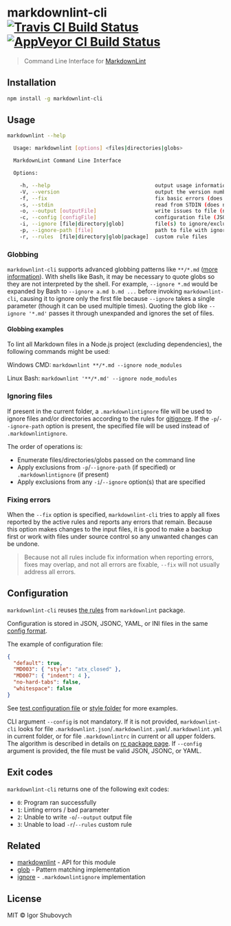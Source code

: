 # markdownlint-cli [![Travis CI Build Status][travis-badge]][travis-url] [![AppVeyor CI Build Status][appveyor-badge]][appveyor-url]

> Command Line Interface for [MarkdownLint][markdownlint]

## Installation

```bash
npm install -g markdownlint-cli
```

## Usage

```bash
markdownlint --help

  Usage: markdownlint [options] <files|directories|globs>

  MarkdownLint Command Line Interface

  Options:

    -h, --help                                  output usage information
    -V, --version                               output the version number
    -f, --fix                                   fix basic errors (does not work with STDIN)
    -s, --stdin                                 read from STDIN (does not work with files)
    -o, --output [outputFile]                   write issues to file (no console)
    -c, --config [configFile]                   configuration file (JSON, JSONC, or YAML)
    -i, --ignore [file|directory|glob]          file(s) to ignore/exclude
    -p, --ignore-path [file]                    path to file with ignore pattern(s)
    -r, --rules  [file|directory|glob|package]  custom rule files
```

### Globbing

`markdownlint-cli` supports advanced globbing patterns like `**/*.md` ([more information][globprimer]).
With shells like Bash, it may be necessary to quote globs so they are not interpreted by the shell.
For example, `--ignore *.md` would be expanded by Bash to `--ignore a.md b.md ...` before invoking `markdownlint-cli`, causing it to ignore only the first file because `--ignore` takes a single parameter (though it can be used multiple times).
Quoting the glob like `--ignore '*.md'` passes it through unexpanded and ignores the set of files.

#### Globbing examples

To lint all Markdown files in a Node.js project (excluding dependencies), the following commands might be used:

Windows CMD: `markdownlint **/*.md --ignore node_modules`

Linux Bash: `markdownlint '**/*.md' --ignore node_modules`

### Ignoring files

If present in the current folder, a `.markdownlintignore` file will be used to ignore files and/or directories according to the rules for [gitignore][gitignore].
If the `-p`/`--ignore-path` option is present, the specified file will be used instead of `.markdownlintignore`.

The order of operations is:

- Enumerate files/directories/globs passed on the command line
- Apply exclusions from `-p`/`--ignore-path` (if specified) or `.markdownlintignore` (if present)
- Apply exclusions from any `-i`/`--ignore` option(s) that are specified

### Fixing errors

When the `--fix` option is specified, `markdownlint-cli` tries to apply all fixes reported by the active rules and reports any errors that remain.
Because this option makes changes to the input files, it is good to make a backup first or work with files under source control so any unwanted changes can be undone.

> Because not all rules include fix information when reporting errors, fixes may overlap, and not all errors are fixable, `--fix` will not usually address all errors.

## Configuration

`markdownlint-cli` reuses [the rules][rules] from `markdownlint` package.

Configuration is stored in JSON, JSONC, YAML, or INI files in the same [config format][config].

The example of configuration file:

```json
{
  "default": true,
  "MD003": { "style": "atx_closed" },
  "MD007": { "indent": 4 },
  "no-hard-tabs": false,
  "whitespace": false
}
```

See [test configuration file][test-config] or [style folder][style-folder] for more examples.

CLI argument `--config` is not mandatory.
If it is not provided, `markdownlint-cli` looks for file `.markdownlint.json`/`.markdownlint.yaml`/`.markdownlint.yml` in current folder, or for file `.markdownlintrc` in current or all upper folders.
The algorithm is described in details on [rc package page][rc-standards].
If `--config` argument is provided, the file must be valid JSON, JSONC, or YAML.

## Exit codes

`markdownlint-cli` returns one of the following exit codes:

- `0`: Program ran successfully
- `1`: Linting errors / bad parameter
- `2`: Unable to write `-o`/`--output` output file
- `3`: Unable to load `-r`/`--rules` custom rule

## Related

- [markdownlint][markdownlint] - API for this module
- [glob][glob] - Pattern matching implementation
- [ignore][ignore] - `.markdownlintignore` implementation

## License

MIT © Igor Shubovych

[travis-badge]: https://img.shields.io/travis/igorshubovych/markdownlint-cli/master.svg?label=linux
[travis-url]: https://travis-ci.org/igorshubovych/markdownlint-cli

[appveyor-badge]: https://img.shields.io/appveyor/ci/igorshubovych/markdownlint-cli/master.svg?label=windows
[appveyor-url]: https://ci.appveyor.com/project/igorshubovych/markdownlint-cli

[markdownlint]: https://github.com/DavidAnson/markdownlint
[rules]: https://github.com/DavidAnson/markdownlint/blob/master/doc/Rules.md
[config]: https://github.com/DavidAnson/markdownlint#optionsconfig
[style-folder]: https://github.com/DavidAnson/markdownlint/tree/master/style
[test-config]: https://github.com/igorshubovych/markdownlint-cli/blob/master/test/test-config.json
[rc-standards]: https://www.npmjs.com/package/rc#standards
[glob]: https://github.com/isaacs/node-glob
[globprimer]: https://github.com/isaacs/node-glob/blob/master/README.md#glob-primer
[ignore]: https://github.com/kaelzhang/node-ignore
[gitignore]: https://git-scm.com/docs/gitignore
